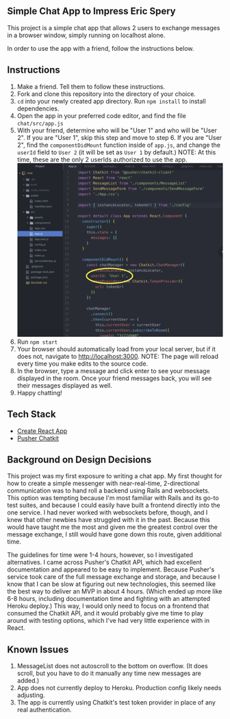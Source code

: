 ## Simple Chat App to Impress Eric Spery

This project is a simple chat app that allows 2 users to exchange messages in a browser window, simply running on localhost alone.

In order to use the app with a friend, follow the instructions below.

## Instructions
1. Make a friend. Tell them to follow these instructions.
2. Fork and clone this repository into the directory of your choice.
3. `cd` into your newly created app directory. Run `npm install` to install dependencies.
4. Open the app in your preferred code editor, and find the file `chat/src/app.js`
5. With your friend, determine who will be "User 1" and who will be "User 2". If you are "User 1", skip this step and move to step 6. If you are "User 2", find the `componentDidMount` function inside of `app.js`, and change the `userId` field to `User 2` (it will be set as `User 1` by default.) NOTE: At this time, these are the only 2 userIds authorized to use the app.
![Instructional image](src/assets/instruction1.png)
6. Run `npm start`
7. Your browser should automatically load from your local server, but if it does not, navigate to [http://localhost:3000](http://localhost:3000). NOTE: The page will reload every time you make edits to the source code.
8. In the browser, type a message and click enter to see your message displayed in the room. Once your friend messages back, you will see their messages displayed as well.
9. Happy chatting!

## Tech Stack
- [Create React App](https://github.com/facebook/create-react-app)
- [Pusher Chatkit](https://pusher.com/chatkit)

## Background on Design Decisions
 This project was my first exposure to writing a chat app. My first thought for how to create a simple messenger with near-real-time, 2-directional communication was to hand roll a backend using Rails and websockets. This option was tempting because I'm most familiar with Rails and its go-to test suites, and because I could easily have built a frontend directly into the one service. I had never worked with websockets before, though, and I knew that other newbies have struggled with it in the past. Because this would have taught me the most and given me the greatest control over the message exchange, I still would have gone down this route, given additional time.

 The guidelines for time were 1-4 hours, however, so I investigated alternatives. I came across Pusher's Chatkit API, which had excellent documentation and appeared to be easy to implement. Because Pusher's service took care of the full message exchange and storage, and because I know that I can be slow at figuring out new technologies, this seemed like the best way to deliver an MVP in about 4 hours. (Which ended up more like 6-8 hours, including documentation time and fighting with an attempted Heroku deploy.) This way, I would only need to focus on a frontend that consumed the Chatkit API, and it would probably give me time to play around with testing options, which I've had very little experience with in React.

## Known Issues
 1. MessageList does not autoscroll to the bottom on overflow. (It does scroll, but you have to do it manually any time new messages are added.)
 2. App does not currently deploy to Heroku. Production config likely needs adjusting.
 3. The app is currently using Chatkit's test token provider in place of any real authentication.
